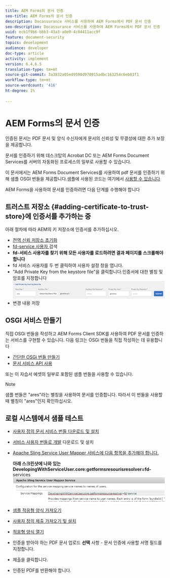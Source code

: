 ```yaml
---
title: AEM Forms의 문서 인증
seo-title: AEM Forms의 문서 인증
description: Docassurance 서비스를 사용하여 AEM Forms에서 PDF 문서 인증
seo-description: Docassurance 서비스를 사용하여 AEM Forms에서 PDF 문서 인증
uuid: ecb1f9b6-bbb3-43a3-a0e0-4c04411acc9f
feature: document-security
topics: development
audience: developer
doc-type: article
activity: implement
version: 6.4,6.5
translation-type: tm+mt
source-git-commit: 3a3832a05ed9598d970915adbc163254c6eb83f1
workflow-type: tm+mt
source-wordcount: '416'
ht-degree: 1%

---
```



# AEM Forms의 문서 인증

인증된 문서는 PDF 문서 및 양식 수신자에게 문서의 신뢰성 및 무결성에 대한 추가 보장을 제공합니다.

문서를 인증하기 위해 데스크탑의 Acrobat DC 또는 AEM Forms Document Services를 서버의 자동화된 프로세스의 일부로 사용할 수 있습니다.

이 문서에서는 AEM Forms Document Services를 사용하여 pdf 문서를 인증하기 위해 샘플 OSGI 번들을 제공합니다.샘플에 사용된 코드는 여기에서 [사용할 수 있습니다](https://helpx.adobe.com/experience-manager/6-4/forms/using/aem-document-services-programmatically.html)

AEM Forms을 사용하여 문서를 인증하려면 다음 단계를 수행해야 합니다

## 트러스트 저장소 {#adding-certificate-to-trust-store}에 인증서를 추가하는 중

아래 절차에 따라 AEM의 키 저장소에 인증서를 추가하십시오.

* [전역 신뢰 저장소 초기화](http://localhost:4502/libs/granite/security/content/truststore.html)
* [fd-service 사용자 ](http://localhost:4502/security/users.html) 검색
* **fd-서비스 사용자를 찾기 위해 모든 사용자를 로드하려면 결과 페이지를 스크롤해야 합니다**
* fd 서비스 사용자를 두 번 클릭하여 사용자 설정 창을 엽니다.
* &quot;Add Private Key from the keystore file&quot;을 클릭합니다.인증서에 대한 별칭 및 암호를 지정합니다
   ![add-certificate](assets/adding-certificate-keystore.PNG)
* 변경 내용 저장

## OSGI 서비스 만들기

직접 OSGi 번들을 작성하고 AEM Forms Client SDK를 사용하여 PDF 문서를 인증하는 서비스를 구현할 수 있습니다. 다음 링크는 OSGi 번들을 직접 작성하는 데 유용합니다

* [간단한 OSGi 번들 만들기](https://helpx.adobe.com/experience-manager/using/maven_arch13.html)
* [문서 서비스 API 사용](https://helpx.adobe.com/experience-manager/6-4/forms/using/aem-document-services-programmatically.html)

또는 이 자습서 에셋의 일부로 포함된 샘플 번들을 사용할 수 있습니다.

>[!NOTE]
>
>샘플 번들은 &quot;ares&quot;라는 별칭을 사용하여 문서를 인증합니다. 따라서 이 번들을 사용할 때 별칭이 &quot;ares&quot;인지 확인하십시오.

## 로컬 시스템에서 샘플 테스트

* [사용자 정의 문서 서비스 번들 다운로드 및 설치](/help/forms/assets/common-osgi-bundles/AEMFormsDocumentServices.core-1.0-SNAPSHOT.jar)
* [서비스 사용자 번들로 개발](/help/forms/assets/common-osgi-bundles/DevelopingWithServiceUser.jar) 다운로드 및 설치
* [Apache Sling Service User Mapper 서비스에 다음 항목을 추가해야 합니다.](http://localhost:4502/system/console/configMgr)

   **아래 스크린샷에 나와 있는 DevelopingWithServiceUser.core:getformsresourisresolver=fd-** services
   ![사용자 매퍼](assets/user-mapper-service.PNG)
* [샘플 적응형 양식 가져오기](assets/certify-pdf-af.zip)
* [사용자 정의 제출 가져오기 및 설치](assets/custom-submit-certify.zip)
* [적응형 양식 열기](http://localhost:4502/content/dam/formsanddocuments/certifypdf/jcr:content?wcmmode=disabled)
* 인증을 받아야 하는 PDF 문서 업로드
   **선택**  사항 - 문서 인증에 사용할 서명 필드를 지정합니다.
* 제출을 클릭합니다.
* 인증된 PDF를 반환해야 합니다.


